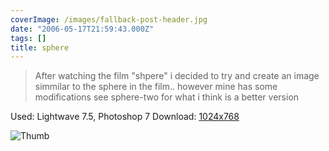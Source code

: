 ```yaml
---
coverImage: /images/fallback-post-header.jpg
date: "2006-05-17T21:59:43.000Z"
tags: []
title: sphere
---
```


> After watching the film "shpere" i decided to try and create an image simmilar to the sphere in the film.. however mine has some modifications see sphere-two for what i think is a better version

Used: Lightwave 7.5, Photoshop 7
Download: [1024x768](https://www.mikecann.co.uk/Images/Art-Full/sphere.jpg)

![Thumb](https://www.mikecann.co.uk/Images/Art-Thumbs/sphere.gif "Thumb")
